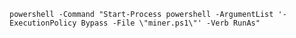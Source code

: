 ```` powershell -Command "Start-Process powershell -ArgumentList '-ExecutionPolicy Bypass -File \"miner.ps1\"' -Verb RunAs" ````
